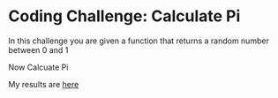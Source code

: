 # Coding Challenge: Calculate Pi

In this challenge you are given a function that returns a random number between 0 and 1

Now Calcuate Pi

My results are 
[here](https://github.com/Jeffordsmp/calculate_pi/blob/main/pi.py)
